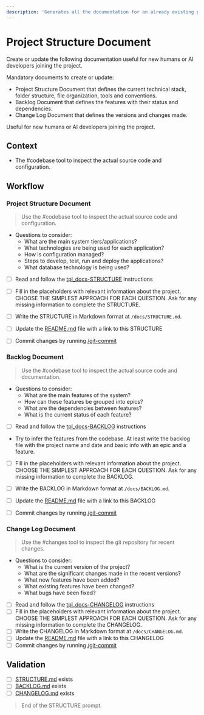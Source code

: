```yaml
---
description: 'Generates all the documentation for an already existing project.'
---
```


# Project Structure Document

Create or update the following documentation useful for new humans or AI developers joining the project.

Mandatory documents to create or update:
- Project Structure Document that defines the current technical stack, folder structure, file organization, tools and conventions.
- Backlog Document that defines the features with their status and dependencies.
- Change Log Document that defines the versions and changes made.

Useful for new humans or AI developers joining the project.

## Context

- The #codebase tool to inspect the actual source code and configuration.

## Workflow

### Project Structure Document

> Use the #codebase tool to inspect the actual source code and configuration.
- Questions to consider:
  - What are the main system tiers/applications?
  - What technologies are being used for each application?
  - How is configuration managed?
  - Steps to develop, test, run and deploy the applications?
  - What database technology is being used?

- [ ] Read and follow the [tpl_docs-STRUCTURE](../instructions/tpl_docs-STRUCTURE.instructions.md) instructions

- [ ] Fill in the placeholders with relevant information about the project. CHOOSE THE SIMPLEST APPROACH FOR EACH QUESTION. Ask for any missing information to complete the STRUCTURE.

- [ ] Write the STRUCTURE in Markdown format at `/docs/STRUCTURE.md`.

- [ ] Update the [README.md](/README.md) file with a link to this STRUCTURE

- [ ] Commit changes by running [/git-commit](git-commit.prompt.md)

### Backlog Document

 > Use the #codebase tool to inspect the actual source code and documentation.
- Questions to consider:
  - What are the main features of the system?
  - How can these features be grouped into epics?
  - What are the dependencies between features?
  - What is the current status of each feature?

- [ ] Read and follow the [tpl_docs-BACKLOG](../instructions/tpl_docs-BACKLOG.instructions.md) instructions

- Try to infer the features from the codebase. At least write the backlog file with the project name and date and basic info with an epic and a feature.

- [ ] Fill in the placeholders with relevant information about the project. CHOOSE THE SIMPLEST APPROACH FOR EACH QUESTION. Ask for any missing information to complete the BACKLOG.

- [ ] Write the BACKLOG in Markdown format at `/docs/BACKLOG.md`.

- [ ] Update the [README.md](/README.md) file with a link to this BACKLOG

- [ ] Commit changes by running [/git-commit](git-commit.prompt.md)

### Change Log Document

 > Use the #changes tool to inspect the git repository for recent changes.
- Questions to consider:
  - What is the current version of the project?
  - What are the significant changes made in the recent versions?
  - What new features have been added?
  - What existing features have been changed?
  - What bugs have been fixed?

- [ ] Read and follow the [tpl_docs-CHANGELOG](../instructions/tpl_docs-CHANGELOG.instructions.md) instructions
- [ ] Fill in the placeholders with relevant information about the project. CHOOSE THE SIMPLEST APPROACH FOR EACH QUESTION. Ask for any missing information to complete the CHANGELOG.
- [ ] Write the CHANGELOG in Markdown format at `/docs/CHANGELOG.md`.
- [ ] Update the [README.md](/README.md) file with a link to this CHANGELOG
- [ ] Commit changes by running [/git-commit](git-commit.prompt.md)

## Validation

- [ ] [STRUCTURE.md](/docs/STRUCTURE.md) exists
- [ ] [BACKLOG.md](/docs/BACKLOG.md) exists
- [ ] [CHANGELOG.md](/docs/CHANGELOG.md) exists

> End of the STRUCTURE prompt.
